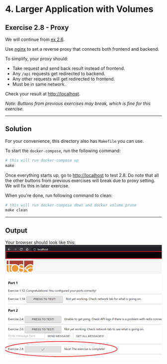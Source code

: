# 4. Larger Application with Volumes

## Exercise 2.8 - Proxy

We will continue from [ex 2.6](../ex2.6_database). 

Use [nginx](https://hub.docker.com/_/nginx) to set a reverse proxy that connects both frontend and backend.

To simplify, your proxy should:
- Take request and send back result instead of frontend.
- Any `/api` requests get redirected to backend.
- Any other requests will get redirected to frontend.
- Must be in same network.

Check your result at [http://localhost](http://localhost).

*Note: Buttons from previous exercises may break, which is fine for this exercise.*

---

## Solution

For your convenience, this directory also has `Makefile` you can use.

To start the `docker-compose`, run the following command:
```Makefile
# this will run docker-compose up
make
```

Once everything starts up, go to [http://localhost](http://localhost) to test 2.8. Do note that all the other buttons from previous exercises will break due to proxy setting. We will fix this in later exercise.

When you're done, run following command to clean:
```Makefile
# this will run docker-compose down and docker volume prune
make clean
```

---

## Output

Your browser should look like this:
![2.8 - proxy](../../img/e2.8.PNG)